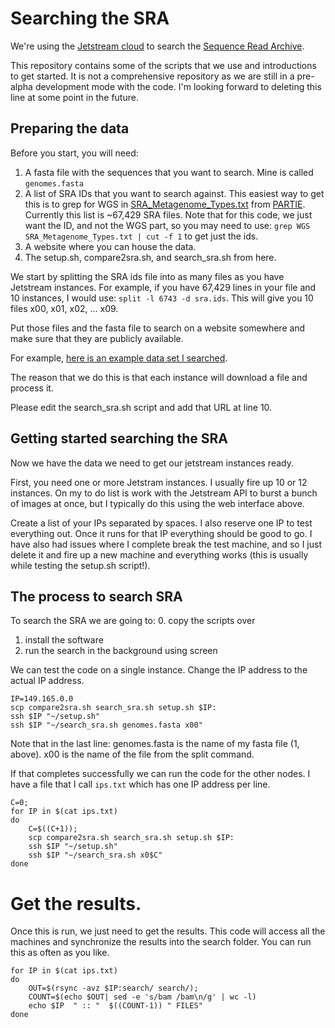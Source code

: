 # Searching the SRA

We're using the [Jetstream cloud](https://use.jetstream-cloud.org/) to search the [Sequence Read Archive](https://www.ncbi.nlm.nih.gov/sra/). 

This repository contains some of the scripts that we use and introductions to get started. It is not a comprehensive repository as we are still in a pre-alpha development mode with the code. I'm looking forward to deleting this line at some point in the future.

## Preparing the data

Before you start, you will need:

1. A fasta file with the sequences that you want to search. Mine is called `genomes.fasta`
2. A list of SRA IDs that you want to search against. This easiest way to get this is to grep for WGS in [SRA_Metagenome_Types.txt](https://raw.githubusercontent.com/linsalrob/partie/master/SRA_Metagenome_Types.txt) from [PARTIE](https://github.com/linsalrob/partie). Currently this list is ~67,429 SRA files. Note that for this code, we just want the ID, and not the WGS part, so you may need to use: `grep WGS SRA_Metagenome_Types.txt | cut -f 1` to get just the ids.
3. A website where you can house the data.
4. The setup.sh, compare2sra.sh, and search_sra.sh from here.

We start by splitting the SRA ids file into as many files as you have Jetstream instances. For example, if you have 67,429 lines in your file and 10 instances, I would use: `split -l 6743 -d sra.ids`. This will give you 10 files x00, x01, x02, ... x09. 

Put those files and the fasta file to search on a website somewhere and make sure that they are publicly available.

For example, [here is an example data set I searched](https://edwards.sdsu.edu/redwards/SRA/genome_search/). 

The reason that we do this is that each instance will download a file and process it.

Please edit the search_sra.sh script and add that URL at line 10.

## Getting started searching the SRA

Now we have the data we need to get our jetstream instances ready. 

First, you need one or more Jetstram instances. I usually fire up 10 or 12 instances. On my to do list is work with the Jetstream API to burst a bunch of images at once, but I typically do this using the web interface above.

Create a list of your IPs separated by spaces. I also reserve one IP to test everything out. Once it runs for that IP everything should be good to go. I have also had issues where I complete break the test machine, and so I just delete it and fire up a new machine and everything works (this is usually while testing the setup.sh script!).

## The process to search SRA

To search the SRA we are going to:
0. copy the scripts over
1. install the software
2. run the search in the background using screen

We can test the code on a single instance. Change the IP address to the actual IP address.

```
IP=149.165.0.0 
scp compare2sra.sh search_sra.sh setup.sh $IP:
ssh $IP "~/setup.sh"
ssh $IP "~/search_sra.sh genomes.fasta x00"
```

Note that in the last line: genomes.fasta is the name of my fasta file (1, above). x00 is the name of the file from the split command.

If that completes successfully we can run the code for the other nodes. I have a file that I call `ips.txt` which has one IP address per line.

```
C=0; 
for IP in $(cat ips.txt)
do
	C=$((C+1));
	scp compare2sra.sh search_sra.sh setup.sh $IP:
	ssh $IP "~/setup.sh"
	ssh $IP "~/search_sra.sh x0$C"
done
```

# Get the results.

Once this is run, we just need to get the results. This code will access all the machines and synchronize the results into the search folder. You can run this as often as you like.

```
for IP in $(cat ips.txt)
do 
	OUT=$(rsync -avz $IP:search/ search/);
	COUNT=$(echo $OUT| sed -e 's/bam /bam\n/g' | wc -l)
	echo $IP  " :: "  $((COUNT-1)) " FILES"
done
```
